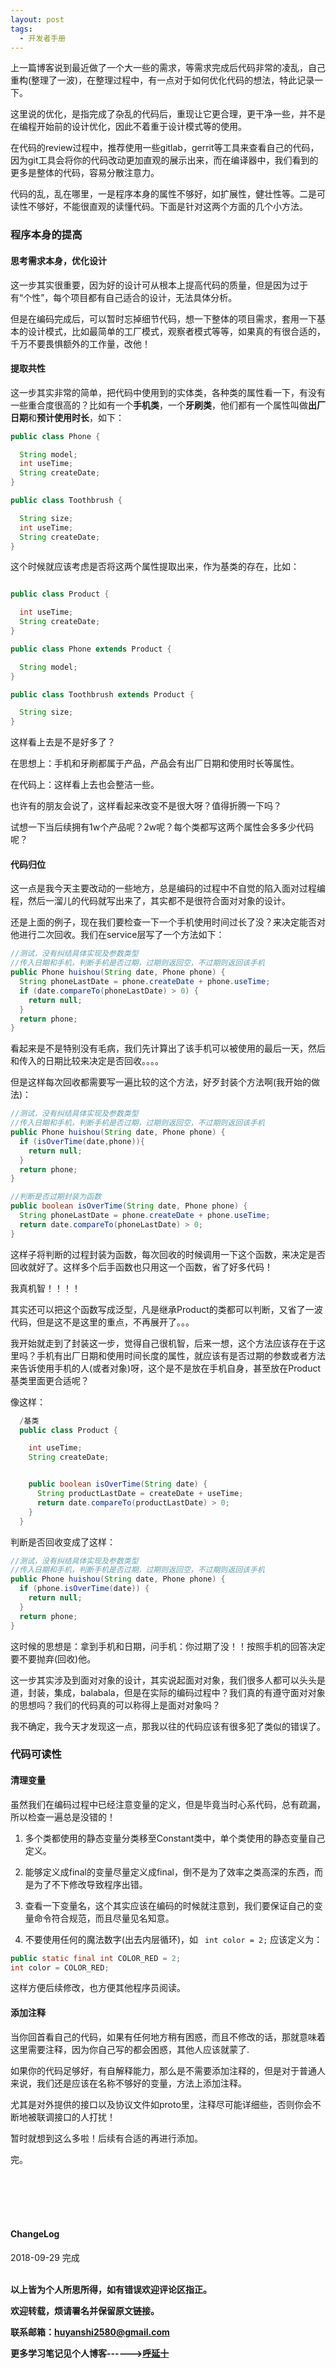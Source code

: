 ```yaml
---
layout: post
tags:
  - 开发者手册
---
```


上一篇博客说到最近做了一个大一些的需求，等需求完成后代码非常的凌乱，自己重构(整理了一波)，在整理过程中，有一点对于如何优化代码的想法，特此记录一下。

这里说的优化，是指完成了杂乱的代码后，重现让它更合理，更干净一些，并不是在编程开始前的设计优化，因此不着重于设计模式等的使用。

在代码的review过程中，推荐使用一些gitlab，gerrit等工具来查看自己的代码，因为git工具会将你的代码改动更加直观的展示出来，而在编译器中，我们看到的更多是整体的代码，容易分散注意力。

代码的乱，乱在哪里，一是程序本身的属性不够好，如扩展性，健壮性等。二是可读性不够好，不能很直观的读懂代码。下面是针对这两个方面的几个小方法。

### 程序本身的提高

#### 思考需求本身，优化设计

这一步其实很重要，因为好的设计可从根本上提高代码的质量，但是因为过于有“个性”，每个项目都有自己适合的设计，无法具体分析。

但是在编码完成后，可以暂时忘掉细节代码，想一下整体的项目需求，套用一下基本的设计模式，比如最简单的工厂模式，观察者模式等等，如果真的有很合适的，千万不要畏惧额外的工作量，改他！

#### 提取共性

这一步其实非常的简单，把代码中使用到的实体类，各种类的属性看一下，有没有一些重合度很高的？比如有一个**手机类**，一个**牙刷类**，他们都有一个属性叫做**出厂日期**和**预计使用时长**，如下：


```java
public class Phone {

  String model;
  int useTime;
  String createDate;
}

public class Toothbrush {

  String size;
  int useTime;
  String createDate;
}

```

这个时候就应该考虑是否将这两个属性提取出来，作为基类的存在，比如：

```java

public class Product {

  int useTime;
  String createDate;
}

public class Phone extends Product {

  String model;
}

public class Toothbrush extends Product {

  String size;
}


```
这样看上去是不是好多了？

在思想上：手机和牙刷都属于产品，产品会有出厂日期和使用时长等属性。

在代码上：这样看上去也会整洁一些。

也许有的朋友会说了，这样看起来改变不是很大呀？值得折腾一下吗？

试想一下当后续拥有1w个产品呢？2w呢？每个类都写这两个属性会多多少代码呢？


#### 代码归位

这一点是我今天主要改动的一些地方，总是编码的过程中不自觉的陷入面对过程编程，然后一溜儿的代码就写出来了，其实都不是很符合面对对象的设计。

还是上面的例子，现在我们要检查一下一个手机使用时间过长了没？来决定能否对他进行二次回收。我们在service层写了一个方法如下：

```java
//测试，没有纠结具体实现及参数类型
//传入日期和手机，判断手机是否过期，过期则返回空，不过期则返回该手机
public Phone huishou(String date, Phone phone) {
  String phoneLastDate = phone.createDate + phone.useTime;
  if (date.compareTo(phoneLastDate) > 0) {
    return null;
  }
  return phone;
}
```

看起来是不是特别没有毛病，我们先计算出了该手机可以被使用的最后一天，然后和传入的日期比较来决定是否回收。。。。

但是这样每次回收都需要写一遍比较的这个方法，好歹封装个方法啊(我开始的做法)：

```java
//测试，没有纠结具体实现及参数类型
//传入日期和手机，判断手机是否过期，过期则返回空，不过期则返回该手机
public Phone huishou(String date, Phone phone) {
  if (isOverTime(date,phone)){
    return null;
  }
  return phone;
}

//判断是否过期封装为函数
public boolean isOverTime(String date, Phone phone) {
  String phoneLastDate = phone.createDate + phone.useTime;
  return date.compareTo(phoneLastDate) > 0;
}

```

这样子将判断的过程封装为函数，每次回收的时候调用一下这个函数，来决定是否回收就好了。这样多个后手函数也只用这一个函数，省了好多代码！

我真机智！！！！

其实还可以把这个函数写成泛型，凡是继承Product的类都可以判断，又省了一波代码，但是这不是这里的重点，不再展开了。。。

我开始就走到了封装这一步，觉得自己很机智，后来一想，这个方法应该存在于这里吗？手机有出厂日期和使用时间长度的属性，就应该有是否过期的参数或者方法来告诉使用手机的人(或者对象)呀，这个是不是放在手机自身，甚至放在Product基类里面更合适呢？

像这样：
```java
  /基类
  public class Product {

    int useTime;
    String createDate;


    public boolean isOverTime(String date) {
      String productLastDate = createDate + useTime;
      return date.compareTo(productLastDate) > 0;
    }
  }
```

判断是否回收变成了这样：

```java
//测试，没有纠结具体实现及参数类型
//传入日期和手机，判断手机是否过期，过期则返回空，不过期则返回该手机
public Phone huishou(String date, Phone phone) {
  if (phone.isOverTime(date)) {
    return null;
  }
  return phone;
}
```

这时候的思想是：拿到手机和日期，问手机：你过期了没！！按照手机的回答决定要不要抛弃(回收)他。

这一步其实涉及到面对对象的设计，其实说起面对对象，我们很多人都可以头头是道，封装，集成，balabala，但是在实际的编码过程中？我们真的有遵守面对对象的思想吗？我们的代码真的可以称得上是面对对象吗？

我不确定，我今天才发现这一点，那我以往的代码应该有很多犯了类似的错误了。

### 代码可读性

#### 清理变量

虽然我们在编码过程中已经注意变量的定义，但是毕竟当时心系代码，总有疏漏，所以检查一遍总是没错的！

1. 多个类都使用的静态变量分类移至Constant类中，单个类使用的静态变量自己定义。

2. 能够定义成final的变量尽量定义成final，倒不是为了效率之类高深的东西，而是为了不下修改导致程序出错。

3. 查看一下变量名，这个其实应该在编码的时候就注意到，我们要保证自己的变量命令符合规范，而且尽量见名知意。

4. 不要使用任何的魔法数字(出去内层循环)，如 ``` int color = 2;```
应该定义为：

```java
public static final int COLOR_RED = 2;
int color = COLOR_RED;

```
这样方便后续修改，也方便其他程序员阅读。

#### 添加注释

当你回首看自己的代码，如果有任何地方稍有困惑，而且不修改的话，那就意味着这里需要注释，因为你自己写的都会困惑，其他人应该就蒙了.

如果你的代码足够好，有自解释能力，那么是不需要添加注释的，但是对于普通人来说，我们还是应该在名称不够好的变量，方法上添加注释。

尤其是对外提供的接口以及协议文件如proto里，注释尽可能详细些，否则你会不断地被联调接口的人打扰！





暂时就想到这么多啦！后续有合适的再进行添加。

完。

<br>
<br>
<br>
<br>
<h4>ChangeLog</h4>
2018-09-29 完成
<br>
<br>

**以上皆为个人所思所得，如有错误欢迎评论区指正。**

**欢迎转载，烦请署名并保留原文链接。**

**联系邮箱：huyanshi2580@gmail.com**

**更多学习笔记见个人博客------><a href="{{ site.baseurl }}/">呼延十</a>**
